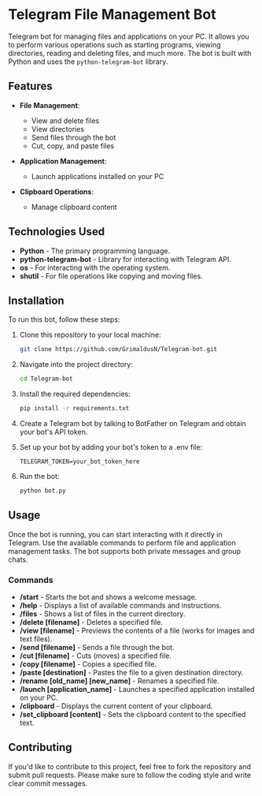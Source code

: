 # Telegram File Management Bot

Telegram bot for managing files and applications on your PC. It allows you to perform various operations such as starting programs, viewing directories, reading and deleting files, and much more. The bot is built with Python and uses the `python-telegram-bot` library.

## Features

- **File Management**:
  - View and delete files
  - View directories
  - Send files through the bot
  - Cut, copy, and paste files
  
- **Application Management**:
  - Launch applications installed on your PC
  
- **Clipboard Operations**:
  - Manage clipboard content
  
## Technologies Used

- **Python** - The primary programming language.
- **python-telegram-bot** - Library for interacting with Telegram API.
- **os** - For interacting with the operating system.
- **shutil** - For file operations like copying and moving files.
  
## Installation

To run this bot, follow these steps:

1. Clone this repository to your local machine:
    ```bash
    git clone https://github.com/GrimaldusN/Telegram-bot.git

2. Navigate into the project directory:
    ```bash
    cd Telegram-bot

3. Install the required dependencies:
    ```bash
    pip install -r requirements.txt

4. Create a Telegram bot by talking to BotFather on Telegram and obtain your bot's API token.

5. Set up your bot by adding your bot's token to a .env file:
    ```text
    TELEGRAM_TOKEN=your_bot_token_here

6. Run the bot:
    ```bash
    python bot.py

## Usage

Once the bot is running, you can start interacting with it directly in Telegram. Use the available commands to perform file and application management tasks. The bot supports both private messages and group chats.

### Commands

- **/start** - Starts the bot and shows a welcome message.
- **/help** - Displays a list of available commands and instructions.
- **/files** - Shows a list of files in the current directory.
- **/delete [filename]** - Deletes a specified file.
- **/view [filename]** - Previews the contents of a file (works for images and text files).
- **/send [filename]** - Sends a file through the bot.
- **/cut [filename]** - Cuts (moves) a specified file.
- **/copy [filename]** - Copies a specified file.
- **/paste [destination]** - Pastes the file to a given destination directory.
- **/rename [old_name] [new_name]** - Renames a specified file.
- **/launch [application_name]** - Launches a specified application installed on your PC.
- **/clipboard** - Displays the current content of your clipboard.
- **/set_clipboard [content]** - Sets the clipboard content to the specified text.

## Contributing

If you'd like to contribute to this project, feel free to fork the repository and submit pull requests. Please make sure to follow the coding style and write clear commit messages.